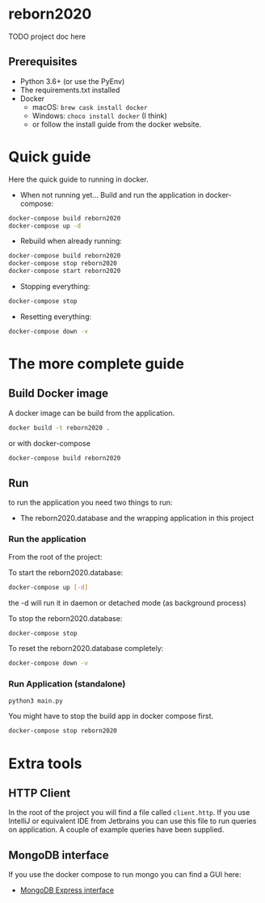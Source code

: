 # reborn2020

TODO project doc here


## Prerequisites

* Python 3.6+ (or use the PyEnv)
* The requirements.txt installed
* Docker 
    * macOS: `brew cask install docker`
    * Windows: `choco install docker` (I think)
    * or follow the install guide from the docker website.

# Quick guide

Here the quick guide to running in docker.

* When not running yet...
Build and run the application in docker-compose:

```bash
docker-compose build reborn2020
docker-compose up -d
```

* Rebuild when already running:

```bash
docker-compose build reborn2020
docker-compose stop reborn2020 
docker-compose start reborn2020
```

* Stopping everything:

```bash
docker-compose stop
```

* Resetting everything:

```bash
docker-compose down -v
```

# The more complete guide

## Build Docker image

A docker image can be build from the application.

```bash
docker build -t reborn2020 .
```

or with docker-compose

```bash
docker-compose build reborn2020
```

## Run

to run the application you need two things to run: 
* The reborn2020.database and the wrapping application in this project

### Run the application

From the root of the project:

To start the reborn2020.database:
```bash
docker-compose up [-d]
```
the -d will run it in daemon or detached mode (as background process)

To stop the reborn2020.database:
```bash
docker-compose stop
```

To reset the reborn2020.database completely:
```bash
docker-compose down -v
```

### Run Application (standalone)

```bash
python3 main.py
```

You might have to stop the build app in docker compose first.

```bash
docker-compose stop reborn2020
```

# Extra tools

## HTTP Client 

In the root of the project you will find a file called `client.http`.
If you use IntelliJ or equivalent IDE from Jetbrains you can use this file to run queries on 
application. A couple of example queries have been supplied.


## MongoDB interface

If you use the docker compose to run mongo you can find a GUI here:

* [MongoDB Express interface](http://localhost:8081)
